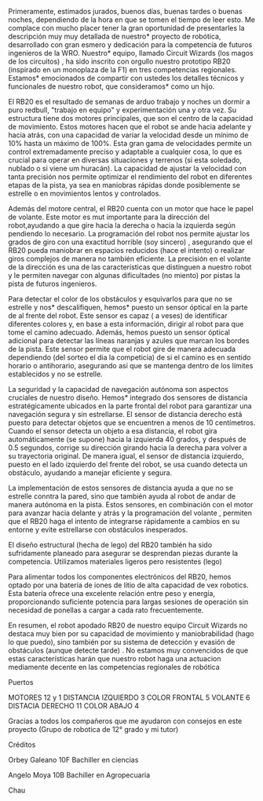 Primeramente, estimados jurados, buenos días, buenas tardes o buenas noches, dependiendo de la hora en que se tomen el tiempo de leer esto. Me complace con mucho placer tener la gran oportunidad de presentarles la descripción muy muy detallada de nuestro* proyecto de robótica, desarrollado con gran esmero y dedicación para la competencia de futuros ingenieros de la WRO. Nuestro* equipo, llamado Circuit Wizards (los magos de los circuitos) , ha sido inscrito con orgullo nuestro prototipo RB20 (inspirado en un monoplaza de la F1) en tres competencias regionales. Estamos* emocionados de compartir con ustedes los detalles técnicos y funcionales de nuestro robot, que consideramos* como un hijo.

El RB20 es el resultado de semanas de arduo trabajo y noches un dormir a puro redbull, "trabajo en equipo" y experimentación una y otra vez. Su estructura tiene dos motores principales, que son el centro de la capacidad de movimiento. Estos motores hacen que el robot se ande hacia adelante y hacia atrás, con una capacidad de variar la velocidad desde un mínimo de 10% hasta un máximo de 100%. Esta gran gama de velocidades permite un control extremadamente preciso y adaptable a cualquier cosa, lo que es crucial para operar en diversas situaciones y terrenos (si esta soledado, nublado o si viene um huracán). La capacidad de ajustar la velocidad con tanta precisión nos permite optimizar el rendimiento del robot en diferentes etapas de la pista, ya sea en maniobras rápidas donde posiblemente se estrelle o en movimientos lentos y controlados.

Además del motore central, el RB20 cuenta con un motor que hace le papel de  volante. Este motor es  mut importante para la dirección del robot,ayudando a que gire hacia la derecha o hacia la izquierda según pendiendo lo necesario. La programación del robot nos permite ajustar los grados de giro con una exactitud horrible (soy sincero) , asegurando que el RB20 pueda maniobrar en espacios reducidos (hace el intento) o realizar giros complejos de manera no también eficiente. La precisión en el volante de la dirección es una de las características que distinguen a nuestro robot y le permiten navegar con algunas dificultades (no miento) por pistas la pista de futuros ingenieros.

Para detectar el color de los obstáculos y esquivarlos para que no se estrelle y nos* descalifiquen, hemos* puesto un sensor óptical en la parte de al frente del robot. Este sensor es capaz ( a veses) de identificar diferentes colores y, en base a esta información, dirigir al robot para que tome el camino adecuado. Además, hemos puesto un sensor óptical adicional para detectar las líneas naranjas y azules que marcan los bordes de la pista. Este sensor permite que el robot gire de manera adecuada dependiendo  (del sorteo el dia la competicia) de si el camino es en sentido horario o antihorario, asegurando así que se mantenga dentro de los límites  establecidos y no se estrelle.

La seguridad y la capacidad de navegación autónoma son aspectos cruciales de nuestro diseño. Hemos* integrado dos sensores de distancia estratégicamente ubicados en la parte frontal del robot para garantizar una navegación segura y sin estrellarse. El sensor de distancia derecho está puesto para detectar objetos que se encuentren a menos de 10 centímetros. Cuando el sensor detecta un objeto a esa distancia, el robot gira automáticamente (se supone) hacia la izquierda 40 grados, y después de 0.5 segundos, corrige su dirección girando hacia la derecha para volver a su trayectoria original. De manera igual, el sensor de distancia izquierdo, puesto en el lado izquierdo del frente del robot, se usa cuando detecta un obstáculo, ayudando a manejar eficiente y segura.

La implementación de estos sensores de distancia ayuda a que no se estrelle conntra la pared, sino que también ayuda al robot de andar de manera autónoma en la pista. Estos sensores, en combinación con el motor para avanzar hacia delante y atrás y la programación del volante , permiten que el RB20 haga el intento de integrarse rápidamente a cambios en su entorne y evite estrellarse con obstáculos inesperados.


El diseño estructural (hecha de lego) del RB20 también ha sido sufridamente planeado para asegurar se desprendan piezas durante la competencia. Utilizamos materiales ligeros pero resistentes (lego)

Para alimentar todos los componentes electrónicos del RB20, hemos optado por una batería de iones de litio de alta capacidad de vex robotics. Esta batería ofrece una excelente relación entre peso y energía, proporcionando suficiente potencia para largas sesiones de operación sin necesidad de ponellas a cargar a cada rato frecuentemente. 

En resumen, el robot apodado RB20 de nuestro equipo Circuit Wizards no destaca muy bien por su capacidad de movimiento y maniobrabilidad (hago lo que puedo), sino también por su sistema de detección y evasión de obstáculos (aunque detecte tarde) . No estamos muy convencidos de que estas características harán que nuestro robot haga una actuacion mediamente decente en las competencias regionales de robótica 

Puertos 

MOTORES 12 y 1
DISTANCIA IZQUIERDO 3
COLOR FRONTAL 5
VOLANTE 6
DISTACIA DERECHO 11
COLOR ABAJO 4 

Gracias a todos los compañeros que me ayudaron con consejos en este proyecto (Grupo de robotica de 12° grado y mi tutor) 

Créditos 

Orbey Galeano 10F
Bachiller en ciencias 

Angelo Moya 10B 
Bachiller en Agropecuaria 

Chau




